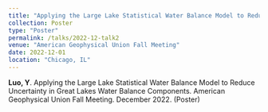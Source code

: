 ```yaml
---
title: "Applying the Large Lake Statistical Water Balance Model to Reduce Uncertainty in Great Lakes Water Balance Components"
collection: Poster
type: "Poster"
permalink: /talks/2022-12-talk2
venue: "American Geophysical Union Fall Meeting"
date: 2022-12-01
location: "Chicago, IL"
---
```



**Luo, Y**. Applying the Large Lake Statistical Water Balance Model to Reduce Uncertainty in Great Lakes Water Balance Components. American Geophysical Union Fall Meeting. December 2022. (Poster)
